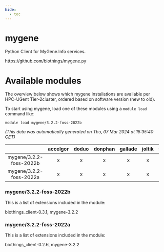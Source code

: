 ```yaml
---
hide:
  - toc
---
```


mygene
======


Python Client for MyGene.Info services.

https://github.com/biothings/mygene.py
# Available modules


The overview below shows which mygene installations are available per HPC-UGent Tier-2cluster, ordered based on software version (new to old).

To start using mygene, load one of these modules using a `module load` command like:

```shell
module load mygene/3.2.2-foss-2022b
```

*(This data was automatically generated on Thu, 07 Mar 2024 at 18:35:40 CET)*  

| |accelgor|doduo|donphan|gallade|joltik|skitty|
| :---: | :---: | :---: | :---: | :---: | :---: | :---: |
|mygene/3.2.2-foss-2022b|x|x|x|x|x|x|
|mygene/3.2.2-foss-2022a|x|x|x|x|x|x|


### mygene/3.2.2-foss-2022b

This is a list of extensions included in the module:

biothings_client-0.3.1, mygene-3.2.2

### mygene/3.2.2-foss-2022a

This is a list of extensions included in the module:

biothings_client-0.2.6, mygene-3.2.2